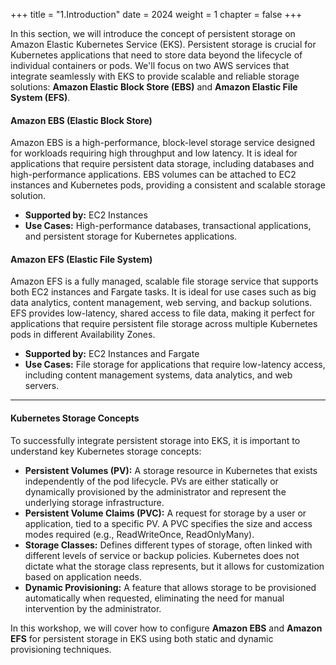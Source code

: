 +++
title = "1.Introduction"
date = 2024
weight = 1
chapter = false
+++

In this section, we will introduce the concept of persistent storage on Amazon Elastic Kubernetes Service (EKS). Persistent storage is crucial for Kubernetes applications that need to store data beyond the lifecycle of individual containers or pods. We'll focus on two AWS services that integrate seamlessly with EKS to provide scalable and reliable storage solutions: **Amazon Elastic Block Store (EBS)** and **Amazon Elastic File System (EFS)**.

#### Amazon EBS (Elastic Block Store)

Amazon EBS is a high-performance, block-level storage service designed for workloads requiring high throughput and low latency. It is ideal for applications that require persistent data storage, including databases and high-performance applications. EBS volumes can be attached to EC2 instances and Kubernetes pods, providing a consistent and scalable storage solution.

- **Supported by:** EC2 Instances
- **Use Cases:** High-performance databases, transactional applications, and persistent storage for Kubernetes applications.

#### Amazon EFS (Elastic File System)

Amazon EFS is a fully managed, scalable file storage service that supports both EC2 instances and Fargate tasks. It is ideal for use cases such as big data analytics, content management, web serving, and backup solutions. EFS provides low-latency, shared access to file data, making it perfect for applications that require persistent file storage across multiple Kubernetes pods in different Availability Zones.

- **Supported by:** EC2 Instances and Fargate
- **Use Cases:** File storage for applications that require low-latency access, including content management systems, data analytics, and web servers.

---

#### Kubernetes Storage Concepts

To successfully integrate persistent storage into EKS, it is important to understand key Kubernetes storage concepts:

- **Persistent Volumes (PV):** A storage resource in Kubernetes that exists independently of the pod lifecycle. PVs are either statically or dynamically provisioned by the administrator and represent the underlying storage infrastructure.
- **Persistent Volume Claims (PVC):** A request for storage by a user or application, tied to a specific PV. A PVC specifies the size and access modes required (e.g., ReadWriteOnce, ReadOnlyMany).
- **Storage Classes:** Defines different types of storage, often linked with different levels of service or backup policies. Kubernetes does not dictate what the storage class represents, but it allows for customization based on application needs.
- **Dynamic Provisioning:** A feature that allows storage to be provisioned automatically when requested, eliminating the need for manual intervention by the administrator.

In this workshop, we will cover how to configure **Amazon EBS** and **Amazon EFS** for persistent storage in EKS using both static and dynamic provisioning techniques.
